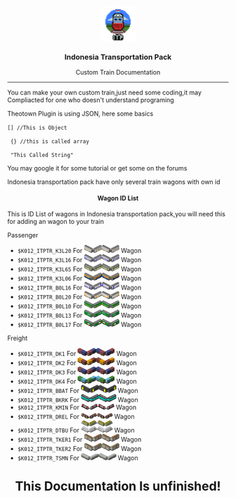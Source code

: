 <div align="center">
<img src="Content_icon/ITPCATROOT.png" alt="Logo" width="80" height="80" style="margin-top:5px;">

  <h3 align="center">Indonesia Transportation Pack</h3>
  
  <p align="center">Custom Train Documentation</p>
  
</div><hr>
<p> You can make your own custom train,just need some coding,it may Compliacted for one who doesn't understand programing</p>
<p> Theotown Plugin is using JSON, here some basics</p>
<code>[] //This is Object </code>

<code> {} //this is called array </code>

<code> "This Called String" </code>

<p> You may google it for some tutorial or get some on the forums</p>

<p> Indonesia transportation pack have only several train wagons with own id</p>

<h4 align="center"> Wagon ID List </h4>
<p> This is ID List of wagons in Indonesia transportation pack,you will need this for adding an wagon to your train</p>

Passenger<ul>
<li><code>$K012_ITPTR_K3L20</code> For <img src="indonesian trains/Kereta/5Gerbong_K3L20.png"> Wagon</li>
<li><code>$K012_ITPTR_K3L16</code> For <img src="indonesian trains/Kereta/5Gerbong_K3L16.png"> Wagon</li>
<li><code>$K012_ITPTR_K3L65</code> For <img src="indonesian trains/Kereta/5Gerbong_K3L65.png"> Wagon</li>
<li><code>$K012_ITPTR_K3L06</code> For <img src="indonesian trains/Kereta/5Gerbong_K3L06.png"> Wagon</li>
<li><code>$K012_ITPTR_B0L16</code> For <img src="indonesian trains/Kereta/5Gerbong_BL16.png"> Wagon</li>
<li><code>$K012_ITPTR_B0L20</code> For <img src="indonesian trains/Kereta/5Gerbong_BL20.png"> Wagon</li>
<li><code>$K012_ITPTR_B0L10</code> For <img src="indonesian trains/Kereta/5Gerbong_B2.png"> Wagon</li>
<li><code>$K012_ITPTR_B0L13</code> For <img src="indonesian trains/Kereta/5Gerbong_B3.png"> Wagon</li>
<li><code>$K012_ITPTR_B0L17</code> For <img src="indonesian trains/Kereta/5Gerbong_B4.png"> Wagon</li>
</ul>Freight<ul>
<li><code>$K012_ITPTR_DK1</code> For <img src="indonesian trains/Kereta/5Gerbong_DK1.png"> Wagon</li>
<li><code>$K012_ITPTR_DK2</code> For <img src="indonesian trains/Kereta/5Gerbong_DK2.png"> Wagon</li>
<li><code>$K012_ITPTR_DK3</code> For <img src="indonesian trains/Kereta/5Gerbong_DK3.png"> Wagon</li>
<li><code>$K012_ITPTR_DK4</code> For <img src="indonesian trains/Kereta/5Gerbong_DK4.png"> Wagon</li>
<li><code>$K012_ITPTR_BBAT</code> For <img src="indonesian trains/Kereta/5Gerbong_BB.png"> Wagon</li>
<li><code>$K012_ITPTR_BKRK</code> For <img src="indonesian trains/Kereta/5Gerbong_BK.png"> Wagon</li>
<li><code>$K012_ITPTR_KMIN</code> For <img src="indonesian trains/Kereta/5Gerbong_KP1.png"> Wagon</li>
<li><code>$K012_ITPTR_DREL</code> For <img src="indonesian trains/Kereta/5Gerbong_DR.png"> Wagon</li>
<li><code>$K012_ITPTR_DTBU</code> For <img src="indonesian trains/Kereta/5Gerbong_DT.png"> Wagon</li>
<li><code>$K012_ITPTR_TKER1</code> For <img src="indonesian trains/Kereta/5Gerbong_TK1.png"> Wagon</li>
<li><code>$K012_ITPTR_TKER2</code> For <img src="indonesian trains/Kereta/5Gerbong_TK2.png"> Wagon</li>
<li><code>$K012_ITPTR_TSMN</code> For <img src="indonesian trains/Kereta/5Gerbong_TS.png"> Wagon</li>
</ul>

<h1 align="center">This Documentation Is unfinished!</h1>